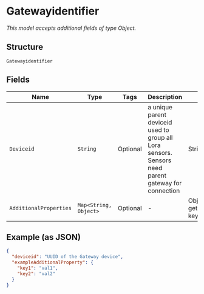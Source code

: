 
# Gatewayidentifier

*This model accepts additional fields of type Object.*

## Structure

`Gatewayidentifier`

## Fields

| Name | Type | Tags | Description | Getter | Setter |
|  --- | --- | --- | --- | --- | --- |
| `Deviceid` | `String` | Optional | a unique parent deviceid used to group all Lora sensors. Sensors need parent gateway for connection | String getDeviceid() | setDeviceid(String deviceid) |
| `AdditionalProperties` | `Map<String, Object>` | Optional | - | Object getAdditionalProperty(String key) | additionalProperty(String key, Object value) |

## Example (as JSON)

```json
{
  "deviceid": "UUID of the Gateway device",
  "exampleAdditionalProperty": {
    "key1": "val1",
    "key2": "val2"
  }
}
```

